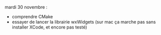 mardi 30 novembre :
- comprendre CMake
- essayer de lancer la librairie wxWidgets (sur mac ça marche pas sans installer XCode, et encore pas testé)

